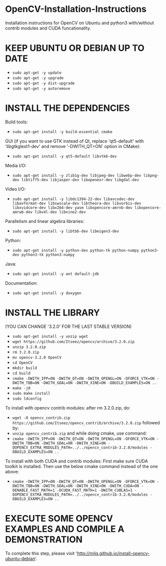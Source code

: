 # OpenCV-Installation-Instructions
Installation instructions for OpenCV on Ubuntu and python3 with/without contrib modules and CUDA funcationality.

# KEEP UBUNTU OR DEBIAN UP TO DATE

- `sudo apt-get -y update`
- `sudo apt-get -y upgrade`
- `sudo apt-get -y dist-upgrade`
- `sudo apt-get -y autoremove`

# INSTALL THE DEPENDENCIES

Build tools:
- `sudo apt-get install -y build-essential cmake`

GUI (if you want to use GTK instead of Qt, replace 'qt5-default' with 'libgtkglext1-dev' and remove '-DWITH_QT=ON' option in CMake):
- `sudo apt-get install -y qt5-default libvtk6-dev`

Media I/O:
- `sudo apt-get install -y zlib1g-dev libjpeg-dev libwebp-dev libpng-dev libtiff5-dev libjasper-dev libopenexr-dev libgdal-dev`

Video I/O:
- `sudo apt-get install -y libdc1394-22-dev libavcodec-dev libavformat-dev libswscale-dev libtheora-dev libvorbis-dev libxvidcore-dev libx264-dev yasm libopencore-amrnb-dev libopencore-amrwb-dev libv4l-dev libxine2-dev`

Parallelism and linear algebra libraries:
- `sudo apt-get install -y libtbb-dev libeigen3-dev`

Python:
- `sudo apt-get install -y python-dev python-tk python-numpy python3-dev python3-tk python3-numpy`

Java:
- `sudo apt-get install -y ant default-jdk`

Documentation:
- `sudo apt-get install -y doxygen`


# INSTALL THE LIBRARY 
(YOU CAN CHANGE '3.2.0' FOR THE LAST STABLE VERSION)

- `sudo apt-get install -y unzip wget`
- `wget https://github.com/Itseez/opencv/archive/3.2.0.zip`
- `unzip 3.2.0.zip`
- `rm 3.2.0.zip`
- `mv opencv-3.2.0 OpenCV`
- `cd OpenCV`
- `mkdir build`
- `cd build`
- `cmake -DWITH_IPP=ON -DWITH_QT=ON -DWITH_OPENGL=ON -DFORCE_VTK=ON -DWITH_TBB=ON -DWITH_GDAL=ON -DWITH_XINE=ON -DBUILD_EXAMPLES=ON ..`
- `make -j8`
- `sudo make install`
- `sudo ldconfig`

To install with opencv contrib modules:
after rm 3.2.0.zip, do:
- `wget -O opencv_contrib.zip https://github.com/Itseez/opencv_contrib/archive/3.2.0.zip`
followed by:
- `unzip opencv_contrib.zip`
and while doing cmake, use command:
- `cmake -DWITH_IPP=ON -DWITH_QT=ON -DWITH_OPENGL=ON -DFORCE_VTK=ON -DWITH_TBB=ON -DWITH_GDAL=ON -DWITH_XINE=ON -DOPENCV_EXTRA_MODULES_PATH=../../opencv_contrib-3.2.0/modules -DBUILD_EXAMPLES=ON ..`

To install with both CUDA and contrib modules:
First make sure CUDA toolkit is installed. Then use the below cmake command instead of the one above:
- `cmake -DWITH_IPP=ON -DWITH_QT=ON -DWITH_OPENGL=ON -DFORCE_VTK=ON -DWITH_TBB=ON -DWITH_GDAL=ON -DWITH_XINE=ON -DWITH_CUDA=ON -DENABLE_FAST_MATH=1 -DCUDA_FAST_MATH=1 -DWITH_CUBLAS=1 -DOPENCV_EXTRA_MODULES_PATH=../../opencv_contrib-3.2.0/modules -DBUILD_EXAMPLES=ON ..`

# EXECUTE SOME OPENCV EXAMPLES AND COMPILE A DEMONSTRATION
To complete this step, please visit 'http://milq.github.io/install-opencv-ubuntu-debian'.
